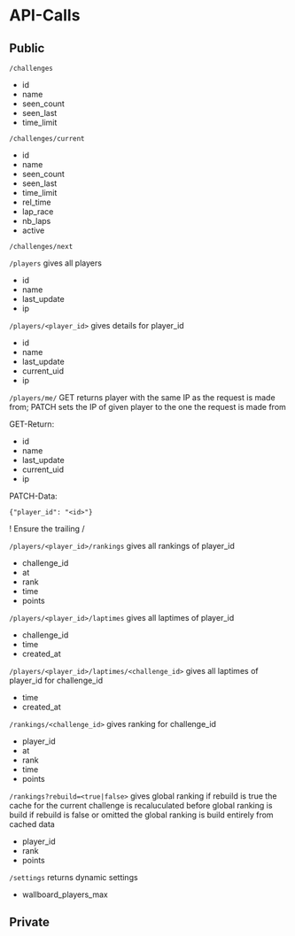 # API-Calls

## Public

`/challenges`

  * id
  * name
  * seen_count
  * seen_last
  * time_limit

`/challenges/current`

  * id
  * name
  * seen_count
  * seen_last
  * time_limit
  * rel_time
  * lap_race
  * nb_laps
  * active

`/challenges/next`

`/players` gives all players

  * id
  * name
  * last_update
  * ip

`/players/<player_id>` gives details for player_id

  * id
  * name
  * last_update
  * current_uid
  * ip

`/players/me/` GET returns player with the same IP as the request is made from; PATCH sets the IP of given player to the one the request is made from

GET-Return:

  * id
  * name
  * last_update
  * current_uid
  * ip

PATCH-Data:

`{"player_id": "<id>"}`

! Ensure the trailing /

`/players/<player_id>/rankings` gives all rankings of player_id

  * challenge_id
  * at
  * rank
  * time
  * points

`/players/<player_id>/laptimes` gives all laptimes of player_id

  * challenge_id
  * time
  * created_at

`/players/<player_id>/laptimes/<challenge_id>` gives all laptimes of player_id for challenge_id

  * time
  * created_at

`/rankings/<challenge_id>` gives ranking for challenge_id

  * player_id
  * at
  * rank
  * time
  * points

`/rankings?rebuild=<true|false>` gives global ranking
if rebuild is true the cache for the current challenge is recaluculated before global ranking is build
if rebuild is false or omitted the global ranking is build entirely from cached data

  * player_id
  * rank
  * points

`/settings` returns dynamic settings

  * wallboard_players_max

## Private